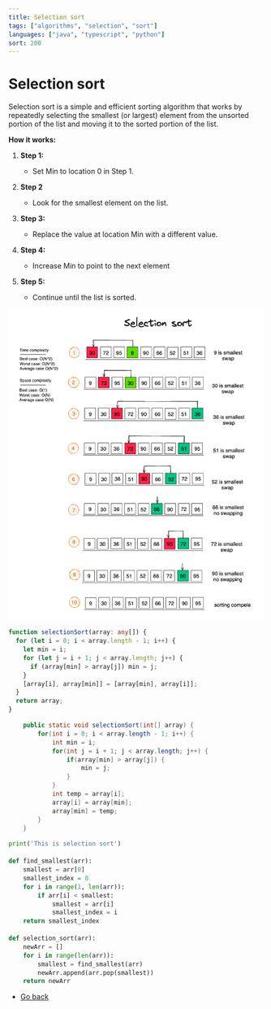 ```yaml
---
title: Selection sort
tags: ["algorithms", "selection", "sort"]
languages: ["java", "typescript", "python"]
sort: 200
---
```


# Selection sort

Selection sort is a simple and efficient sorting algorithm that works by repeatedly selecting the smallest (or largest) element from the unsorted portion of the list and moving it to the sorted portion of the list.

**How it works:**

1. **Step 1:**

   - Set Min to location 0 in Step 1.

2. **Step 2**

   - Look for the smallest element on the list.

3. **Step 3:**

   - Replace the value at location Min with a different value.

4. **Step 4:**
   - Increase Min to point to the next element
5. **Step 5:**
   - Continue until the list is sorted.

![Selection sort](https://raw.githubusercontent.com/AndersDeath/holy-theory/main/images/selection-sort.png)

```typescript
function selectionSort(array: any[]) {
  for (let i = 0; i < array.length - 1; i++) {
    let min = i;
    for (let j = i + 1; j < array.length; j++) {
      if (array[min] > array[j]) min = j;
    }
    [array[i], array[min]] = [array[min], array[i]];
  }
  return array;
}
```

<!-- ignore start -->

```java
	public static void selectionSort(int[] array) {
		for(int i = 0; i < array.length - 1; i++) {
			int min = i;
			for(int j = i + 1; j < array.length; j++) {
				if(array[min] > array[j]) {
					min = j;
				}
			}
			int temp = array[i];
			array[i] = array[min];
			array[min] = temp;
		}
	}
```

```python
print('This is selection sort')

def find_smallest(arr):
    smallest = arr[0]
    smallest_index = 0
    for i in range(1, len(arr)):
        if arr[i] < smallest:
            smallest = arr[i]
            smallest_index = i
    return smallest_index

def selection_sort(arr):
    newArr = []
    for i in range(len(arr)):
        smallest = find_smallest(arr)
        newArr.append(arr.pop(smallest))
    return newArr

```

<!-- ignore end -->

- [Go back](../readme.md)
